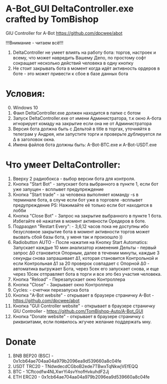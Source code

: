 # A-Bot_GUI DeltaController.exe crafted by TomBishop
GIU Controller for A-Bot https://github.com/dpcwee/abot

!!!Внимание - читаем всё!!!
1. DeltaController не умеет влиять на работу бота: торгов, настроек и всему, что может навредить Вашему Депо, по простому софт сокращает несколько действий человека в одну кнопку
2. Не стоит закрывать бота в момент когда идёт активность ордеров в боте - это может привести к сбое в базе данных бота

# Условия:
0. Windows 10
1. Фаил DeltaController.exe должен находится в папке с ботом
2. Запуск DeltaController.exe от имени Администратора, т.к окно А-бота игнорирует комаду на закрытие если она не от Администратора
3. Версия бота должна быть с Дельтой в title в торгах, уточняйтя в телеграм у Андрея, или запустите торги и проверьте дублируется ли Δ в заголовок окна.
4. Имена файлов бота должны быть: A-Bot-BTC.exe и A-Bot-USDT.exe

# Что умеет DeltaController:
1. Вверху 2 радиобокса - выбор версии бота для контроля.
2. Кнопка "Start Bot" - запускает бота выбранного в пункте 1, если бот уже запущен - всплывет предупреждение
3. Кнопка "Start trade" - за человека выполняет команду -s в терминале бота, в случе если бот уже в торговле -всплывет предупреждение PS: Нажимайте её только если бот находится в лобби
4. Кнопка "Close Bot" - Запрос на закрытие выбранного в пункте 1 бота. Избегайте её нажатия в момент активности Оредеров в боте.
5. Подраздел "Restart Every": - 3,6,12 часов пока не доступны ибо безусловное закрытие бота в момент активности торгов может вызвать сбой базы бота, у меня так и произошло ))
6. Radiobutton AUTO - После нажатия на Кнопку Start Automatics: Запускает каждые 10 мин анализатор изменения Дельты - первый запрос Δ0 становится Опорным, далее в течении минуты, каждые 3 секунды снова запрашивает Δ1, которая становится Контрольной и если Контрольная Δ1 за 20 проверок совпадает с Опорной Δ0 - автоматика выгружает Бота, через 5сек его запускает снова, и еще через 10сек отправляет бота в торги и все это без участия человека.
7. Кнопка "Reload" - Перезапускает окно Контроллера
8. Кнопка "Close" - Закрывает окно Контроллера
9. Cycles: - счетчки перезапуска бота
10. Кнопка "A-Bot website" - открывает в браузере страничку A-Bot - https://github.com/dpcwee/abot
11. Кнопка "GUI Controller website" - открывает в браузере страничку GIU Controller - https://github.com/TomBishop-Auto/A-Bot_GUI
12. Кнопка "Donate website" - открывает в браузере страничку с риквизитами, если появилось жгучее желание поддержать мну. 

# Donate

1. BNB BEP20 (BSC) - 0x1cb64ae704aa04a979b2096ea9d539660a8c04fe
2. USDT TRC20      - TNdwdecdCGboB2ede7TBwxTqNkwjVEfEQQ
3. BTC             - 1Cftcodfw4NLXwrYi4svYnofHvkuhdF2Jj
4. ETH ERC20       - 0x1cb64ae704aa04a979b2096ea9d539660a8c04fe
